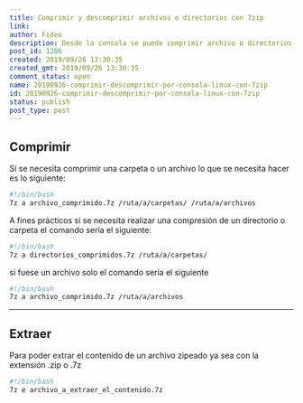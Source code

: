 ```yaml
---
title: Comprimir y descomprimir archivos o directorios con 7zip
link: 
author: Fideo
description: Desde la consola se puede comprimir archivo o directorios con un simple comando
post_id: 1286
created: 2019/09/26 13:30:35
created_gmt: 2019/09/26 13:30:35
comment_status: open
name: 20190926-comprimir-descomprimir-por-consola-linux-con-7zip
id: 20190926-comprimir-descomprimir-por-consola-linux-con-7zip
status: publish
post_type: post
---
```


## Comprimir

Si se necesita comprimir una carpeta o un archivo lo que se necesita hacer es lo siguiente:

```bash
#!/bin/bash
7z a archivo_comprimido.7z /ruta/a/carpetas/ /ruta/a/archivos
````

A fines prácticos si se necesita realizar una compresión de un directorio o carpeta el comando sería el siguiente:

```bash
#!/bin/bash
7z a directorios_comprimidos.7z /ruta/a/carpetas/ 
````

si fuese un archivo solo el comando sería el siguiente

```bash
#!/bin/bash
7z a archivo_comprimido.7z /ruta/a/archivos 
````


---

## Extraer

Para poder extrar el contenido de un archivo zipeado ya sea con la extensión .zip o .7z

```bash
#!/bin/bash
7z e archivo_a_extraer_el_contenido.7z
````
